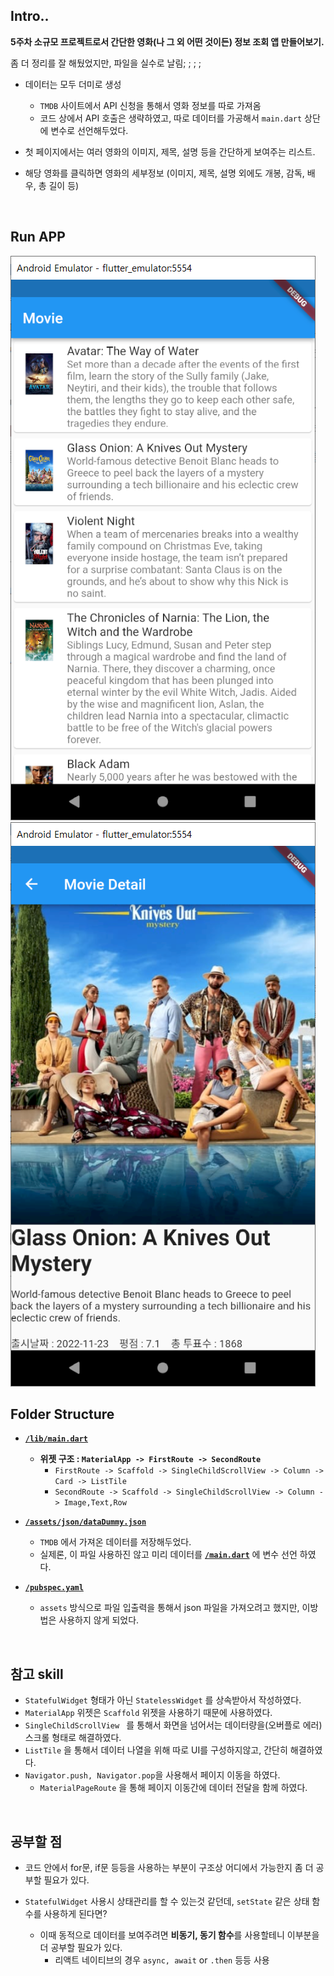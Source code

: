 ## Intro..

**5주차 소규모 프로젝트로서 간단한 영화(나 그 외 어떤 것이든) 정보 조회 앱 만들어보기.**

좀 더 정리를 잘 해뒀었지만, 파일을 실수로 날림; ; ; ;

- 데이터는 모두 더미로 생성
  - `TMDB` 사이트에서 API 신청을 통해서 영화 정보를 따로 가져옴
  - 코드 상에서 API 호출은 생략하였고, 따로 데이터를 가공해서 `main.dart` 상단에 변수로 선언해두었다.

- 첫 페이지에서는 여러 영화의 이미지, 제목, 설명 등을 간단하게 보여주는 리스트.
- 해당 영화를 클릭하면 영화의 세부정보 (이미지, 제목, 설명 외에도 개봉, 감독, 배우, 총 길이 등)

<br>

## Run APP

<img src="..\..\images\2023-01-03-(flutter)Study_Week5_Project\image-20230105033258603.png" alt="image-20221218182751993" />

<img src="..\..\images\2023-01-03-(flutter)Study_Week5_Project\image-20230105033403321.png" alt="image-20221218182751993" />

<br>

## Folder Structure

* **[`/lib/main.dart`](./study/Study_Week5_Project/lib/main.dart)**
  * **위젯 구조 : `MaterialApp -> FirstRoute -> SecondRoute`**
    * `FirstRoute -> Scaffold -> SingleChildScrollView -> Column -> Card -> ListTile`
    * `SecondRoute -> Scaffold -> SingleChildScrollView -> Column -> Image,Text,Row`

* **[`/assets/json/dataDummy.json`](/assets/json/dataDummy.json)**
  * `TMDB` 에서 가져온 데이터를 저장해두었다.
  * 실제론, 이 파일 사용하진 않고 미리 데이터를 **[`/main.dart`](/lib/main.dart)** 에 변수 선언 하였다.

* **[`/pubspec.yaml`](/pubspec.yaml)**
  * `assets` 방식으로 파일 입출력을 통해서 json 파일을 가져오려고 했지만, 이방법은 사용하지 않게 되었다.


<br>

## 참고 skill

* `StatefulWidget` 형태가 아닌 `StatelessWidget`  를 상속받아서 작성하였다.
* `MaterialApp` 위젯은 `Scaffold` 위젯을 사용하기 때문에 사용하였다.
* `SingleChildScrollView ` 를 통해서 화면을 넘어서는 데이터량을(오버플로 에러) 스크롤 형태로 해결하였다.
* `ListTile` 을 통해서 데이터 나열을 위해 따로 UI를 구성하지않고, 간단히 해결하였다.
* `Navigator.push, Navigator.pop`을 사용해서 페이지 이동을 하였다.
  * `MaterialPageRoute` 을 통해 페이지 이동간에 데이터 전달을 함께 하였다.

<br>

## 공부할 점

* 코드 안에서 for문, if문 등등을 사용하는 부분이 구조상 어디에서 가능한지 좀 더 공부할 필요가 있다.

* `StatefulWidget` 사용시 상태관리를 할 수 있는것 같던데, `setState` 같은 상태 함수를 사용하게 된다면?
  * 이때 동적으로 데이터를 보여주려면 **비동기, 동기 함수**를 사용할테니 이부분을 더 공부할 필요가 있다.
    * 리액트 네이티브의 경우 `async, await`  or `.then`  등등 사용
